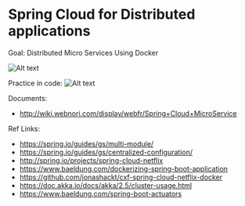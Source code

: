 # Spring Cloud for Distributed applications

Goal:
Distributed Micro Services Using Docker

![Alt text](https://blog.codecentric.de/files/2017/05/multiple-apps-spring-boot-cloud-netflix.png)

Practice in code:
![Alt text](http://wiki.webnori.com/download/attachments/16646192/image2018-12-1_2-43-49.png?version=1&modificationDate=1543599828672&api=v2)

Documents:
* http://wiki.webnori.com/display/webfr/Spring+Cloud+MicroService

Ref Links:
* https://spring.io/guides/gs/multi-module/
* https://spring.io/guides/gs/centralized-configuration/
* http://spring.io/projects/spring-cloud-netflix
* https://www.baeldung.com/dockerizing-spring-boot-application
* https://github.com/jonashackt/cxf-spring-cloud-netflix-docker
* https://doc.akka.io/docs/akka/2.5/cluster-usage.html
* https://www.baeldung.com/spring-boot-actuators
